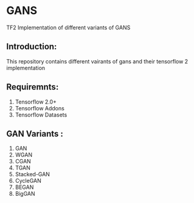 # GANS
TF2 Implementation of different variants of GANS

## Introduction:
This repository contains different vairants of gans and their tensorflow 2 implementation

## Requiremnts:
1. Tensorflow 2.0+
2. Tensorflow Addons
3. Tensorflow Datasets

## GAN Variants :
1. GAN
2. WGAN
3. CGAN
4. TGAN
5. Stacked-GAN
6. CycleGAN
7. BEGAN
8. BigGAN

